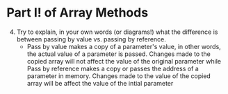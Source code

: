 # Part I! of Array Methods

4. Try to explain, in your own words (or diagrams!) what the difference is between passing by value vs. passing by reference.
   - Pass by value makes a copy of a parameter's value, in other words, the actual value of a parameter is passed. Changes made to the copied array will not affect the value of the original parameter while Pass by reference makes a copy or passes the address of a parameter in memory. Changes made to the value of the copied array will be affect the value of the intial parameter
   